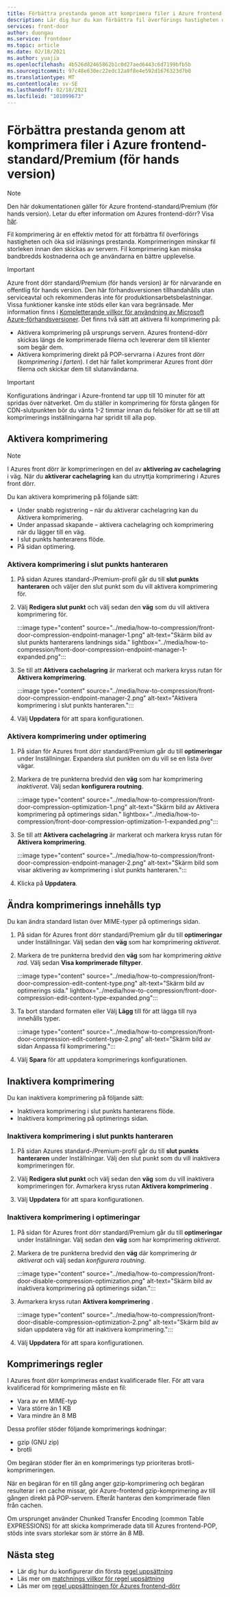 ```yaml
---
title: Förbättra prestanda genom att komprimera filer i Azure frontend-standard/Premium (för hands version)
description: Lär dig hur du kan förbättra fil överförings hastigheten och öka sid inläsnings prestanda genom att komprimera filerna i Azures front dörr.
services: front-door
author: duongau
ms.service: frontdoor
ms.topic: article
ms.date: 02/18/2021
ms.author: yuajia
ms.openlocfilehash: 4b526d82465862b1c0d27aed6443c6d7199bfb5b
ms.sourcegitcommit: 97c48e630ec22edc12a0f8e4e592d1676323d7b0
ms.translationtype: MT
ms.contentlocale: sv-SE
ms.lasthandoff: 02/18/2021
ms.locfileid: "101099673"
---
```

# <a name="improve-performance-by-compressing-files-in-azure-front-door-standardpremium-preview"></a>Förbättra prestanda genom att komprimera filer i Azure frontend-standard/Premium (för hands version)

> [!Note]
> Den här dokumentationen gäller för Azure frontend-standard/Premium (för hands version). Letar du efter information om Azures frontend-dörr? Visa [här](../front-door-overview.md).

Fil komprimering är en effektiv metod för att förbättra fil överförings hastigheten och öka sid inläsnings prestanda. Komprimeringen minskar fil storleken innan den skickas av servern. Fil komprimering kan minska bandbredds kostnaderna och ge användarna en bättre upplevelse.

> [!IMPORTANT]
> Azure front dörr standard/Premium (för hands version) är för närvarande en offentlig för hands version.
> Den här förhandsversionen tillhandahålls utan serviceavtal och rekommenderas inte för produktionsarbetsbelastningar. Vissa funktioner kanske inte stöds eller kan vara begränsade.
> Mer information finns i [Kompletterande villkor för användning av Microsoft Azure-förhandsversioner](https://azure.microsoft.com/support/legal/preview-supplemental-terms/).
Det finns två sätt att aktivera fil komprimering på:

- Aktivera komprimering på ursprungs servern. Azures frontend-dörr skickas längs de komprimerade filerna och levererar dem till klienter som begär dem.
- Aktivera komprimering direkt på POP-servrarna i Azures front dörr (*komprimering i farten*). I det här fallet komprimerar Azures front dörr filerna och skickar dem till slutanvändarna.

> [!IMPORTANT]
> Konfigurations ändringar i Azure-frontend tar upp till 10 minuter för att spridas över nätverket. Om du ställer in komprimering för första gången för CDN-slutpunkten bör du vänta 1-2 timmar innan du felsöker för att se till att komprimerings inställningarna har spridit till alla pop.

## <a name="enabling-compression"></a>Aktivera komprimering

> [!Note]
> I Azures front dörr är komprimeringen en del av **aktivering av cachelagring** i väg. När du **aktiverar cachelagring** kan du utnyttja komprimering i Azures front dörr.

Du kan aktivera komprimering på följande sätt:
* Under snabb registrering – när du aktiverar cachelagring kan du Aktivera komprimering.
* Under anpassad skapande – aktivera cachelagring och komprimering när du lägger till en väg. 
* I slut punkts hanterarens flöde.
* På sidan optimering.

### <a name="enable-compression-in-endpoint-manager"></a>Aktivera komprimering i slut punkts hanteraren

1. På sidan Azures standard-/Premium-profil går du till **slut punkts hanteraren** och väljer den slut punkt som du vill aktivera komprimering för.

1. Välj **Redigera slut punkt** och välj sedan den **väg** som du vill aktivera komprimering för. 

   :::image type="content" source="../media/how-to-compression/front-door-compression-endpoint-manager-1.png" alt-text="Skärm bild av slut punkts hanterarens landnings sida." lightbox="../media/how-to-compression/front-door-compression-endpoint-manager-1-expanded.png":::   

1. Se till att **Aktivera cachelagring** är markerat och markera kryss rutan för **Aktivera komprimering**.

   :::image type="content" source="../media/how-to-compression/front-door-compression-endpoint-manager-2.png" alt-text="Aktivera komprimering i slut punkts hanteraren.":::   

1. Välj **Uppdatera** för att spara konfigurationen.

### <a name="enable-compression-in-optimization"></a>Aktivera komprimering under optimering

1. På sidan för Azures front dörr standard/Premium går du till **optimeringar** under Inställningar. Expandera slut punkten om du vill se en lista över vägar. 

1. Markera de tre punkterna bredvid den **väg** som har komprimering *inaktiverat*. Välj sedan **konfigurera routning**.

   :::image type="content" source="../media/how-to-compression/front-door-compression-optimization-1.png" alt-text="Skärm bild av Aktivera komprimering på optimerings sidan." lightbox="../media/how-to-compression/front-door-compression-optimization-1-expanded.png"::: 

1. Se till att **Aktivera cachelagring** är markerat och markera kryss rutan för **Aktivera komprimering**.

     :::image type="content" source="../media/how-to-compression/front-door-compression-endpoint-manager-2.png" alt-text="Skärm bild som visar aktivering av komprimering i slut punkts hanteraren."::: 

1. Klicka på **Uppdatera**.

## <a name="modify-compression-content-type"></a>Ändra komprimerings innehålls typ

Du kan ändra standard listan över MIME-typer på optimerings sidan.

1. På sidan för Azures front dörr standard/Premium går du till **optimeringar** under Inställningar. Välj sedan den **väg** som har komprimering *aktiverat*.

1. Markera de tre punkterna bredvid den **väg** som har komprimering *aktive rad*. Välj sedan **Visa komprimerade filtyper**.

   :::image type="content" source="../media/how-to-compression/front-door-compression-edit-content-type.png" alt-text="Skärm bild av optimerings sida." lightbox="../media/how-to-compression/front-door-compression-edit-content-type-expanded.png"::: 

1. Ta bort standard formaten eller Välj **Lägg** till för att lägga till nya innehålls typer.

   :::image type="content" source="../media/how-to-compression/front-door-compression-edit-content-type-2.png" alt-text="Skärm bild av sidan Anpassa fil komprimering."::: 

1. Välj **Spara** för att uppdatera komprimerings konfigurationen.

## <a name="disabling-compression"></a>Inaktivera komprimering

Du kan inaktivera komprimering på följande sätt:
* Inaktivera komprimering i slut punkts hanterarens flöde.
* Inaktivera komprimering på optimerings sidan.

### <a name="disable-compression-in-endpoint-manager"></a>Inaktivera komprimering i slut punkts hanteraren

1. På sidan Azures standard-/Premium-profil går du till **slut punkts hanteraren** under Inställningar. Välj den slut punkt som du vill inaktivera komprimeringen för.

1. Välj **Redigera slut punkt** och välj sedan den **väg** som du vill inaktivera komprimeringen för. Avmarkera kryss rutan **Aktivera komprimering** .

1. Välj **Uppdatera** för att spara konfigurationen.

### <a name="disable-compression-in-optimizations"></a>Inaktivera komprimering i optimeringar

1. På sidan för Azures front dörr standard/Premium går du till **optimeringar** under Inställningar. Välj sedan den **väg** som har komprimering *aktiverat*.

1. Markera de tre punkterna bredvid den **väg** där komprimering *är aktiverat* och välj sedan *konfigurera routning*.

    :::image type="content" source="../media/how-to-compression/front-door-disable-compression-optimization.png" alt-text="Skärm bild av inaktivera komprimering på optimerings sidan."::: 

1. Avmarkera kryss rutan **Aktivera komprimering** .

    :::image type="content" source="../media/how-to-compression/front-door-disable-compression-optimization-2.png" alt-text="Skärm bild av sidan uppdatera väg för att inaktivera komprimering."::: 

1. Välj **Uppdatera** för att spara konfigurationen.

## <a name="compression-rules"></a>Komprimerings regler

I Azures front dörr komprimeras endast kvalificerade filer. För att vara kvalificerad för komprimering måste en fil:
* Vara av en MIME-typ 
* Vara större än 1 KB
* Vara mindre än 8 MB

Dessa profiler stöder följande komprimerings kodningar:
* gzip (GNU zip)
* brotli 

Om begäran stöder fler än en komprimerings typ prioriteras brotli-komprimeringen.

När en begäran för en till gång anger gzip-komprimering och begäran resulterar i en cache missar, gör Azure-frontend gzip-komprimering av till gången direkt på POP-servern. Efteråt hanteras den komprimerade filen från cachen.

Om ursprunget använder Chunked Transfer Encoding (common Table EXPRESSIONS) för att skicka komprimerade data till Azures frontend-POP, stöds inte svars storlekar som är större än 8 MB. 

## <a name="next-steps"></a>Nästa steg

- Lär dig hur du konfigurerar din första [regel uppsättning](how-to-configure-rule-set.md)
- Läs mer om [matchnings villkor för regel uppsättning](concept-rule-set-match-conditions.md)
- Läs mer om [regel uppsättningen för Azures frontend-dörr](concept-rule-set.md)

